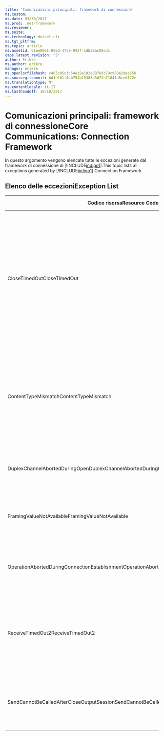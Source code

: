 ```yaml
---
title: 'Comunicazioni principali: framework di connessione'
ms.custom: 
ms.date: 03/30/2017
ms.prod: .net-framework
ms.reviewer: 
ms.suite: 
ms.technology: dotnet-clr
ms.tgt_pltfrm: 
ms.topic: article
ms.assetid: 61ee00e1-896d-47c8-942f-1db28ac89cdc
caps.latest.revision: "5"
author: Erikre
ms.author: erikre
manager: erikre
ms.openlocfilehash: c485c05c1c54a19a102a8378dc79c908a29aa658
ms.sourcegitcommit: bd1ef61f4bb794b25383d3d72e71041a5ced172e
ms.translationtype: MT
ms.contentlocale: it-IT
ms.lasthandoff: 10/18/2017
---
```

# <a name="core-communications-connection-framework"></a><span data-ttu-id="c9799-102">Comunicazioni principali: framework di connessione</span><span class="sxs-lookup"><span data-stu-id="c9799-102">Core Communications: Connection Framework</span></span>
<span data-ttu-id="c9799-103">In questo argomento vengono elencate tutte le eccezioni generate dal framework di connessione di [!INCLUDE[indigo1](../../../../../includes/indigo1-md.md)].</span><span class="sxs-lookup"><span data-stu-id="c9799-103">This topic lists all exceptions generated by [!INCLUDE[indigo1](../../../../../includes/indigo1-md.md)] Connection Framework.</span></span>  
  
## <a name="exception-list"></a><span data-ttu-id="c9799-104">Elenco delle eccezioni</span><span class="sxs-lookup"><span data-stu-id="c9799-104">Exception List</span></span>  
  
|<span data-ttu-id="c9799-105">Codice risorsa</span><span class="sxs-lookup"><span data-stu-id="c9799-105">Resource Code</span></span>|<span data-ttu-id="c9799-106">Stringa di risorsa</span><span class="sxs-lookup"><span data-stu-id="c9799-106">Resource String</span></span>|  
|-------------------|---------------------|  
|<span data-ttu-id="c9799-107">CloseTimedOut</span><span class="sxs-lookup"><span data-stu-id="c9799-107">CloseTimedOut</span></span>|<span data-ttu-id="c9799-108">Si è verificato il timeout del metodo Close.</span><span class="sxs-lookup"><span data-stu-id="c9799-108">The Close method timed out after the specified time.</span></span> <span data-ttu-id="c9799-109">Aumentare il valore di timeout passato al metodo Close o aumentare il valore CloseTimeout dell'associazione.</span><span class="sxs-lookup"><span data-stu-id="c9799-109">Increase the timeout value that is passed to the call to Close or increase the CloseTimeout value on the binding.</span></span> <span data-ttu-id="c9799-110">È possibile che la durata consentita per l'operazione fosse una porzione di un timeout più lungo.</span><span class="sxs-lookup"><span data-stu-id="c9799-110">The time allotted to this operation may have been a portion of a longer timeout.</span></span>|  
|<span data-ttu-id="c9799-111">ContentTypeMismatch</span><span class="sxs-lookup"><span data-stu-id="c9799-111">ContentTypeMismatch</span></span>|<span data-ttu-id="c9799-112">Il tipo di contenuto specificato che è stato inviato al servizio non corrisponde al tipo che quest'ultimo prevede di ricevere.</span><span class="sxs-lookup"><span data-stu-id="c9799-112">The specified content type was sent to a service that was expecting the specified.</span></span> <span data-ttu-id="c9799-113">È possibile che le associazioni di client e servizio non corrispondano fra loro.</span><span class="sxs-lookup"><span data-stu-id="c9799-113">The client and service bindings may be mismatched.</span></span>|  
|<span data-ttu-id="c9799-114">DuplexChannelAbortedDuringOpen</span><span class="sxs-lookup"><span data-stu-id="c9799-114">DuplexChannelAbortedDuringOpen</span></span>|<span data-ttu-id="c9799-115">Il canale duplex per l'elemento specificato è stato interrotto durante il processo di apertura.</span><span class="sxs-lookup"><span data-stu-id="c9799-115">The duplex channel to the specified terminated during the Open process.</span></span>|  
|<span data-ttu-id="c9799-116">FramingValueNotAvailable</span><span class="sxs-lookup"><span data-stu-id="c9799-116">FramingValueNotAvailable</span></span>|<span data-ttu-id="c9799-117">Non è possibile accedere al valore in quanto quest'ultimo non è stato decodificato in modo completo.</span><span class="sxs-lookup"><span data-stu-id="c9799-117">The value cannot be accessed because it is not fully decoded.</span></span>|  
|<span data-ttu-id="c9799-118">OperationAbortedDuringConnectionEstablishment</span><span class="sxs-lookup"><span data-stu-id="c9799-118">OperationAbortedDuringConnectionEstablishment</span></span>|<span data-ttu-id="c9799-119">L'operazione è stata interrotta durante il tentativo di connessione all'elemento specificato.</span><span class="sxs-lookup"><span data-stu-id="c9799-119">The operation was terminated while establishing a connection to the specified.</span></span>|  
|<span data-ttu-id="c9799-120">ReceiveTimedOut2</span><span class="sxs-lookup"><span data-stu-id="c9799-120">ReceiveTimedOut2</span></span>|<span data-ttu-id="c9799-121">L'operazione di ricezione è scaduta dopo il tempo specificato.</span><span class="sxs-lookup"><span data-stu-id="c9799-121">The receive operation has timed out after the specified time.</span></span> <span data-ttu-id="c9799-122">È possibile che la durata consentita per l'operazione fosse una porzione di un timeout più lungo.</span><span class="sxs-lookup"><span data-stu-id="c9799-122">The time allotted to this operation may have been a portion of a longer timeout.</span></span>|  
|<span data-ttu-id="c9799-123">SendCannotBeCalledAfterCloseOutputSession</span><span class="sxs-lookup"><span data-stu-id="c9799-123">SendCannotBeCalledAfterCloseOutputSession</span></span>|<span data-ttu-id="c9799-124">Non è possibile inviare messaggi su un canale dopo aver chiamato il metodo CloseOutputSession.</span><span class="sxs-lookup"><span data-stu-id="c9799-124">You cannot send messages on a channel after CloseOutputSession has been called.</span></span>|
